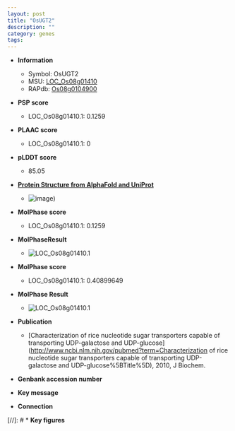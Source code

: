 ```yaml
---
layout: post
title: "OsUGT2"
description: ""
category: genes
tags: 
---
```


* **Information**  
    + Symbol: OsUGT2  
    + MSU: [LOC_Os08g01410](http://rice.plantbiology.msu.edu/cgi-bin/ORF_infopage.cgi?orf=LOC_Os08g01410)  
    + RAPdb: [Os08g0104900](http://rapdb.dna.affrc.go.jp/viewer/gbrowse_details/irgsp1?name=Os08g0104900)  

* **PSP score**  
    + LOC_Os08g01410.1: 0.1259 

* **PLAAC score**  
    + LOC_Os08g01410.1: 0 

* **pLDDT score**
    + 85.05

* **[Protein Structure from AlphaFold and UniProt](https://www.uniprot.org/uniprotkb/Q6ZJN0/entry#structure)**
    + ![image](https://ricepsp.github.io/images/Q6/AF-Q6ZJN0-F1.png))

* **MolPhase score**
    + LOC_Os08g01410.1: 0.1259

* **MolPhaseResult**
    + ![LOC_Os08g01410.1](https://ricepsp.github.io/pictures/LOC_Os08g/LOC_Os08g01410.1.png)

* **MolPhase score**
    + LOC_Os08g01410.1: 0.40899649

* **MolPhase Result**
    + ![LOC_Os08g01410.1](https://304243504.github.io/Pictures/LOC_Os08g/LOC_Os08g01410.1.png)

* **Publication**  
    + [Characterization of rice nucleotide sugar transporters capable of transporting UDP-galactose and UDP-glucose](http://www.ncbi.nlm.nih.gov/pubmed?term=Characterization of rice nucleotide sugar transporters capable of transporting UDP-galactose and UDP-glucose%5BTitle%5D), 2010, J Biochem.

* **Genbank accession number**  

* **Key message**  

* **Connection**  

[//]: # * **Key figures**  


